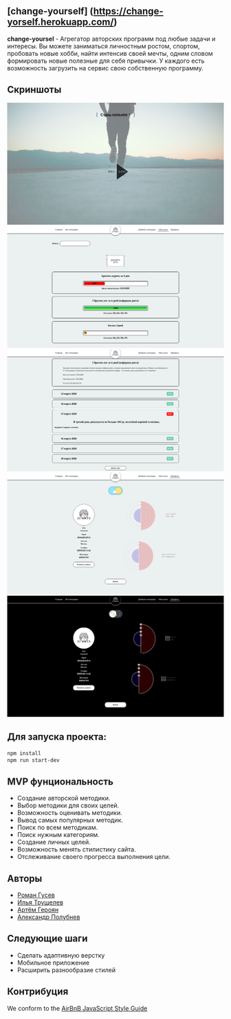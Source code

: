 ## [change-yourself] (https://change-yorself.herokuapp.com/)
**change-yoursel** - Агрегатор авторских программ под любые задачи и интересы. Вы можете заниматься личностным ростом, спортом, пробовать новые хобби, найти интенсив своей мечты, одним словом формировать новые полезные для себя привычки. У каждого есть возможность загрузить на сервис свою собственную программу.
## Скриншоты
![Страница авторизации](/preview_1.png)
![Список целей пользователя](/preview_2.png)
![Подробная информация о цели](/preview_3.png)
![Светлая тема](/preview_4.png)
![Темная тема](/preview_5.png)

## Для запуска проекта:
```
npm install
npm run start-dev
```
## MVP фунциональность
* Создание авторской методики.
* Выбор методики для своих целей.
* Возможность оценивать методики.
* Вывод самых популярных методик.
* Поиск по всем методикам.
* Поиск нужным категориям.
* Создание личных целей.
* Возможность менять стилистику сайта.
* Отслеживание своего прогресса выполнения цели.
## Авторы
- [Роман Гусев](https://github.com/gusevroman)
- [Илья Трущелев](https://github.com/truschelev-ilya)
- [Артём Героян](https://github.com/artemmartov)
- [Александр Полубнев](https://github.com/alexpolubnev)
## Следующие шаги
- Сделать адаптивную верстку
- Мобильное приложение
- Расширить разнообразие стилей
## Контрибуция
We conform to the [AirBnB JavaScript Style Guide](http://airbnb.io/projects/javascript)
